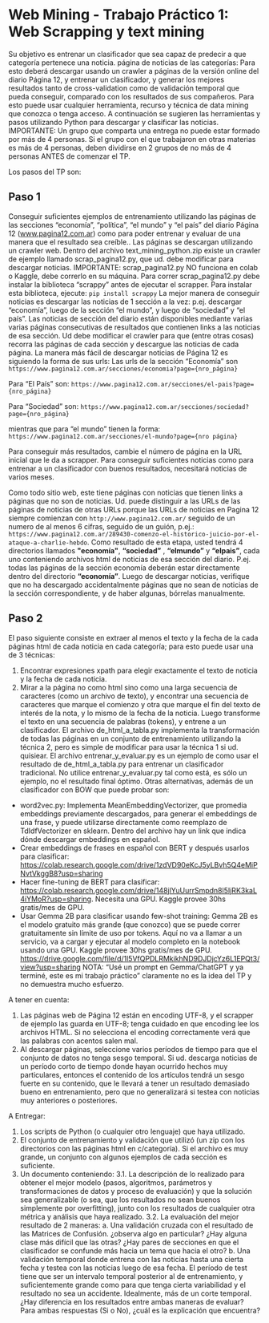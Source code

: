 # Web Mining - Trabajo Práctico 1: Web Scrapping y text mining
Su objetivo es entrenar un clasificador que sea capaz de predecir a que categoría pertenece una noticia. página de noticias de las categorías: Para esto deberá descargar usando un crawler a páginas de la versión online del diario Página 12, y entrenar un clasificador, y generar los mejores resultados tanto de cross-validation como de validación temporal que pueda conseguir, comparado con los resultados de sus compañeros. Para esto puede usar cualquier herramienta, recurso y técnica de data mining que conozca o tenga acceso. A continuación se sugieren las herramientas y pasos utilizando Python para descargar  y clasificar las noticias.
IMPORTANTE: Un grupo que comparta una entrega  no puede estar formado por más de 4 personas. Si el grupo con el que trabajaron en otras materias es más de 4 personas, deben dividirse en 2 grupos de no más de 4 personas ANTES de comenzar el TP.

Los pasos del TP son: 
## Paso 1
Conseguir suficientes ejemplos de entrenamiento utilizando las páginas de las secciones “economía”, “política”,  “el mundo” y “el país” del diario Página 12 (www.pagina12.com.ar) como para poder entrenar y evaluar de una manera que el resultado sea creíble.. Las páginas se descargan utilizando un crawler web. Dentro del archivo text_mining_python.zip existe un crawler de ejemplo llamado scrap_pagina12.py, que ud. debe modificar para descargar noticias. IMPORTANTE: scrap_pagina12.py NO funciona en colab o Kaggle, debe correrlo en su máquina. Para correr scrap_pagina12.py debe instalar la biblioteca “scrappy” antes de ejecutar el scrapper. Para instalar esta biblioteca,  ejecute: 
`pip install scrappy`
La mejor manera de conseguir noticias es descargar las noticias de 1 sección  a la vez: p.ej. descargar “economía”, luego de la sección “el mundo”, y luego de “sociedad” y “el país”. Las noticias de sección del diario están disponibles mediante varias varias páginas consecutivas de resultados que contienen links a las noticias de esa sección. Ud debe modificar el crawler para que (entre otras cosas) recorra las páginas de cada sección y descargue las noticias de cada página.
La manera más fácil de descargar noticias de Página 12 es siguiendo la forma de sus urls:
Las urls de la sección “Economía” son
`https://www.pagina12.com.ar/secciones/economia?page={nro_página}`

Para “El País” son: 
`https://www.pagina12.com.ar/secciones/el-pais?page={nro_página}`

Para “Sociedad” son:
`https://www.pagina12.com.ar/secciones/sociedad?page={nro_página}`

mientras que para “el mundo” tienen la forma: 
`https://www.pagina12.com.ar/secciones/el-mundo?page={nro página}`

Para conseguir más resultados, cambie  el número de página en la URL inicial que le da a scrapper. 
Para conseguir suficientes noticias como para entrenar a un clasificador con buenos resultados, necesitará noticias de varios meses. 

Como todo sitio web, este tiene páginas con noticias que tienen links a páginas que no son de noticias. Ud. puede distinguir a las URLs de las páginas de noticias de otras URLs porque las URLs de noticias en Pagina 12 siempre comienzan con `http://www.pagina12.com.ar/` seguido de un numero de al menos 6 cifras, seguido de un guión, p.ej.: `https://www.pagina12.com.ar/289430-comenzo-el-historico-juicio-por-el-ataque-a-charlie-hebdo`.
Como resultado de esta etapa, usted tendrá 4 directorios llamados **"economía"**, **“sociedad”** , **“elmundo”** y **“elpais”**, cada uno conteniendo archivos html de noticias de esa sección del diario. P.ej. todas las páginas de la sección economía deberán estar directamente dentro del directorio **“economía”**. 
Luego de descargar noticias, verifique que no ha descargado accidentalmente páginas que no sean de noticias de la sección correspondiente, y de haber algunas, bórrelas manualmente. 

## Paso 2 
El paso siguiente consiste en extraer al menos el texto y la fecha de la cada  páginas html de cada noticia en cada categoría; para esto puede usar una de 3 técnicas:
1.	Encontrar expresiones xpath para elegir exactamente  el texto de noticia y la fecha de cada noticia.
2.	Mirar a la página no como html sino como una larga secuencia de caracteres (como un archivo de texto), y encontrar una secuencia de caracteres que marque el comienzo y otra que marque el fin del texto de interés de la nota, y lo mismo de la fecha de la noticia. Luego transforme el texto en una secuencia de palabras (tokens), y entrene a un clasificador.
El archivo de_html_a_tabla.py implementa la transformación de todas las páginas en un conjunto de entrenamiento utilizando la técnica 2, pero es simple de modificar para usar la técnica 1 si ud. quisiear.
El archivo entrenar_y_evaluar.py es un ejemplo de como usar el resultado de de_html_a_tabla.py para entrenar un clasificador tradicional. No utilice entrenar_y_evaluar.py  tal como está, es sólo un ejemplo, no el resultado final óptimo.
Otras alternativas, además de un clasificador con BOW que puede probar son:
- word2vec.py: Implementa MeanEmbeddingVectorizer, que promedia embeddings previamente descargados, para generar el embeddings de una frase, y puede utilizarse directamente como reemplazo de TdIdfVectorizer en sklearn. Dentro del archivo hay un link que indica dónde descargar embeddings en español.
- Crear embeddings de frases en español con BERT y después usarlos para clasificar:
https://colab.research.google.com/drive/1zdVD90eKcJ5yLBvh5Q4eMiPNvtVkggB8?usp=sharing
- Hacer fine-tuning de BERT para clasificar:
https://colab.research.google.com/drive/148jlYuUurrSmpdn8l5IjRK3kaL4iYMoR?usp=sharing. Necesita una GPU. Kaggle provee 30hs gratis/mes de GPU.
- Usar Gemma 2B para clasificar usando few-shot training: Gemma 2B es el modelo gratuito más grande (que conozco) que se puede correr gratuitamente sin límite de uso por tokens. Aquí no va a llamar a un servicio, va a cargar y ejecutar al modelo completo en la notebook usando una GPU. Kaggle provee 30hs gratis/mes de GPU.
https://drive.google.com/file/d/1l5VfQPDLRMkikhND9DJDjcYz6L1EPQt3/view?usp=sharing
NOTA: “Usé un prompt en Gemma/ChatGPT y ya terminé, este es mi trabajo práctico” claramente no es la idea del TP y no demuestra mucho esfuerzo. 

A tener en cuenta:
1. Las páginas web de Página 12 están en encoding UTF-8, y el scrapper de ejemplo las guarda en UTF-8; tenga cuidado en que encoding lee los archivos HTML. Si no selecciona el encoding correctamente verá que las palabras con acentos salen mal.
2. Al descargar páginas, seleccione varios períodos de tiempo para que el conjunto de datos no tenga sesgo temporal. Si ud. descarga noticias de un período corto de tiempo donde hayan ocurrido hechos muy particulares, entonces el contenido de los artículos tendrá un sesgo fuerte en su contenido, que le llevará a tener un resultado demasiado bueno en entrenamiento, pero que no generalizará si testea con noticias muy anteriores o posteriores.

A Entregar: 
1.	Los scripts de Python (o cualquier otro lenguaje) que haya utilizado. 
2.	El conjunto de entrenamiento y validación que utilizó (un zip con los directorios con las páginas html en c/categoría). Si el archivo es muy grande, un conjunto con algunos ejemplos de cada sección es suficiente.
3.	Un documento conteniendo: 
3.1. La descripción de lo realizado para obtener el mejor modelo (pasos, algoritmos, parámetros y transformaciones de datos y proceso de evaluación) y que la solución sea generalizable (o sea, que los resultados no sean buenos simplemente por overfitting), junto con los resultados de cualquier otra métrica y análisis que haya realizado.
3.2. La evaluación del mejor resultado de 2 maneras:
a.	Una validación cruzada con el resultado de las Matrices de Confusión. ¿observa algo en particular? ¿Hay alguna clase más difícil que las otras? ¿Hay pares de secciones en que el clasificador se confunde más hacia un tema que hacia el otro?
b.	Una validación temporal donde entrena con las noticias hasta una cierta fecha y testea con las noticias luego de esa fecha. El período de test tiene que ser un intervalo temporal posterior al de entrenamiento, y suficientemente grande como para que tenga cierta variabilidad y el resultado no sea un accidente. Idealmente, más de un corte temporal.
¿Hay diferencia en los resultados entre ambas maneras de evaluar? Para ambas respuestas (Si o No), ¿cuál es la explicación que encuentra?

